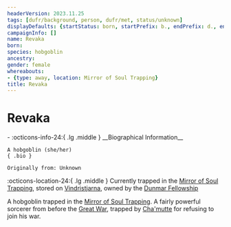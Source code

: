 ```yaml
---
headerVersion: 2023.11.25
tags: [dufr/background, person, dufr/met, status/unknown]
displayDefaults: {startStatus: born, startPrefix: b., endPrefix: d., endStatus: died}
campaignInfo: []
name: Revaka
born:
species: hobgoblin
ancestry:
gender: female
whereabouts:
- {type: away, location: Mirror of Soul Trapping}
title: Revaka
---
```

# Revaka
<div class="grid cards ext-narrow-margin ext-one-column" markdown>
- :octicons-info-24:{ .lg .middle } __Biographical Information__

    A hobgoblin (she/her)  
    { .bio }

    Originally from: Unknown
</div>

:octicons-location-24:{ .lg .middle } Currently trapped in the [Mirror of Soul Trapping](<../../campaigns/dunmari-frontier/treasure/treasure-from-agata/mirror-of-soul-trapping.md>), stored on [Vindristjarna](<../../things/ships/vindristjarna.md>), owned by the [Dunmar Fellowship](<../pcs/dunmar-fellowship/dunmar-fellowship.md>)


A hobgoblin trapped in the [Mirror of Soul Trapping](<../../campaigns/dunmari-frontier/treasure/treasure-from-agata/mirror-of-soul-trapping.md>). A fairly powerful sorcerer from before the [Great War](<../../events/1500s/great-war.md>), trapped by [Cha'mutte](<../extraplanar-powers/cha-mutte.md>) for refusing to join his war. 